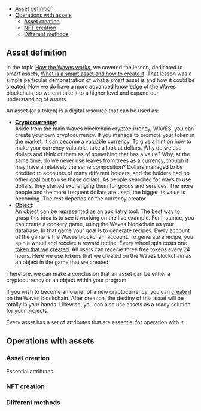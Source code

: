 - [Asset definition](#asset-definition)
- [Operations with assets](#operations-with-assets)
  - [Asset creation](#asset-creation)
  - [NFT creation](#nft-creation)
  - [Different methods](#different-methods)


## Asset definition ##

In the topic [How the Waves works](), we covered the lesson, dedicated to smart assets, [What is a smart asset and how to create it]().
That lesson was a simple particular demonstration of what a smart asset is and how it could be created.
Now we do have a more advanced knowledge of the Waves blockchain, so we can take it to a higher level and expand our understanding of assets.

An asset (or a token) is a digital resource that can be used as:
- **<u>Cryptocurrency</u>**:  
        Aside from the main Waves blockchain cryptocurrency, WAVES, you can create your own cryptocurrency.
        If you manage to promote your token in the market, it can become a valuable currency. 
        To give a hint on how to make your currency valuable, take a look at dollars.
        Why do we use dollars and think of them as of something that has a value?
        Why, at the same time, do we never use leaves from trees as a currency, though it may have a relatively the same composition?
        Dollars managed to be credited to accounts of many different holders, and the holders had no other goal but to use these dollars.
        As people searched for ways to use dollars, they started exchanging them for goods and services.
        The more people and the more frequent dollars are used, the bigger its value is becoming.
        The rest depends on the currency creator.
- **<u>Object</u>**:  
        An object can be represented as an auxiliatry tool.
        The best way to grasp this idea is to see it working on the live example.
        For instance, you can create a cookery game, using the Waves blockchain as your database.
        In that game your goal is to generate recipes.
        Every account of the game is the Waves blockchain account.
        To generate a recipe, you spin a wheel and receive a reward recipe.
        Every wheel spin costs one [token that we created](#asset-creation).
        All users can receive three free tokens every 24 hours.
        Here we use tokens that we created on the Waves blockchain as an object in the game that we created.

Therefore, we can make a conclusion that an asset can be either a cryptocurrency or an object within your program.

If you wish to become an owner of a new cryptocurrency, you can [create it](#asset-creation) on the Waves blockchain.
After creation, the destiny of this asset will be totally in your hands.
Likewise, you can also use assets as a ready solution for your projects.


Every asset has a set of attributes that are essential for operation with it.


## Operations with assets ##



### Asset creation ###

Essential attributes 

### NFT creation ###

### Different methods ###

